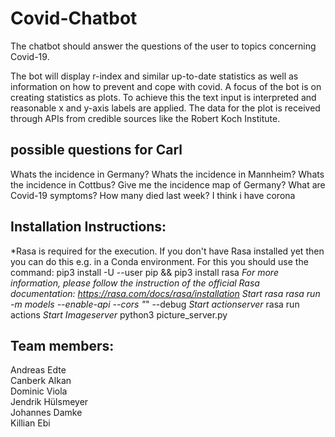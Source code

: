 # Covid-Chatbot
The chatbot should answer the questions of the user to topics concerning Covid-19.

The bot will display r-index and similar up-to-date statistics as well as information on how to prevent and cope with covid. A focus of the bot is on creating statistics as plots. To achieve this the text input is interpreted and reasonable x and y-axis labels are applied. The data for the plot is received through APIs from credible sources like the Robert Koch Institute.


## possible questions for Carl 

Whats the incidence in Germany?
Whats the incidence in Mannheim?
Whats the incidence in Cottbus?
Give me the incidence map of Germany?
What are Covid-19 symptoms?
How many died last week?
I think i have corona


## Installation Instructions:
*Rasa is required for the execution. If you don't have Rasa installed yet then you can do this e.g. in a Conda environment. For this you should use the command:
pip3 install -U --user pip && pip3 install rasa
*For more information, please follow the instruction of the official Rasa documentation: https://rasa.com/docs/rasa/installation
*Start rasa*
rasa run -m models --enable-api --cors "*" --debug
*Start actionserver*
rasa run actions
*Start Imageserver*
python3 picture_server.py


## Team members:

Andreas Edte  
Canberk Alkan  
Dominic Viola  
Jendrik Hülsmeyer  
Johannes Damke  
Killian Ebi  


